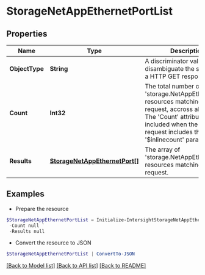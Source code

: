 # StorageNetAppEthernetPortList
## Properties

Name | Type | Description | Notes
------------ | ------------- | ------------- | -------------
**ObjectType** | **String** | A discriminator value to disambiguate the schema of a HTTP GET response body. | 
**Count** | **Int32** | The total number of &#39;storage.NetAppEthernetPort&#39; resources matching the request, accross all pages. The &#39;Count&#39; attribute is included when the HTTP GET request includes the &#39;$inlinecount&#39; parameter. | [optional] 
**Results** | [**StorageNetAppEthernetPort[]**](StorageNetAppEthernetPort.md) | The array of &#39;storage.NetAppEthernetPort&#39; resources matching the request. | [optional] 

## Examples

- Prepare the resource
```powershell
$StorageNetAppEthernetPortList = Initialize-IntersightStorageNetAppEthernetPortList  -ObjectType null `
 -Count null `
 -Results null
```

- Convert the resource to JSON
```powershell
$StorageNetAppEthernetPortList | ConvertTo-JSON
```

[[Back to Model list]](../README.md#documentation-for-models) [[Back to API list]](../README.md#documentation-for-api-endpoints) [[Back to README]](../README.md)


